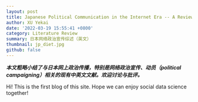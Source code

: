```yaml
---
layout: post
title: Japanese Political Communication in the Internet Era -- A Review
author: XU Yekai
date: '2022-03-19 15:55:41 +0800'
category: Literature Review
summary: 日本网络政治宣传综述（英文）
thumbnail: jp_diet.jpg
github: false
---
```


***本文粗略小结了与日本网上政治传播，特别是网络政治宣传、动员（political campaigning）相关的现有中英文文献。欢迎讨论与批评。***

Hi! This is the first blog of this site. Hope we can enjoy social data science together!

